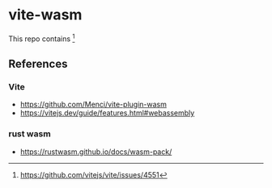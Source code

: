 # vite-wasm

This repo contains [^1]



## References
### Vite
[^1]: https://github.com/vitejs/vite/issues/4551
- https://github.com/Menci/vite-plugin-wasm
- https://vitejs.dev/guide/features.html#webassembly

### rust wasm
- https://rustwasm.github.io/docs/wasm-pack/

